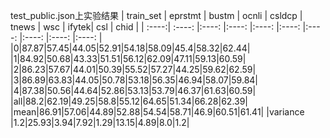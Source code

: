 test_public.json上实验结果
| train_set  | eprstmt  | bustm  | ocnli   | csldcp   | tnews | wsc | ifytek| csl | chid  |
| :----:| :----: |:----: |:----: |:----: |:----: |:----: |:----: |:----: |:----: |
|0|87.87|57.45|44.05|52.91|54.18|58.09|45.4|58.32|62.44|
|1|84.92|50.68|43.33|51.51|56.12|62.09|47.11|59.13|60.59|
|2|86.23|57.67|44.01|50.39|55.52|57.27|44.25|59.62|62.59|
|3|86.89|63.83|44.05|50.78|53.18|56.35|46.94|58.07|59.84|
|4|87.38|50.56|44.64|52.86|53.13|53.79|46.37|61.63|60.59|
|all|88.2|62.19|49.25|58.8|55.12|64.65|51.34|66.28|62.39|
|mean|86.91|57.06|44.89|52.88|54.54|58.71|46.9|60.51|61.41|
|variance |1.2|25.93|3.94|7.92|1.29|13.15|4.89|8.0|1.2|
